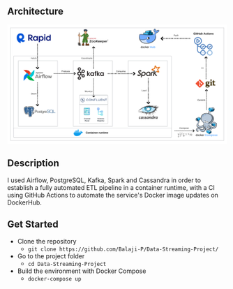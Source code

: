 ## Architecture

![1698196520888](image/architecture.png)

## Description

I used Airflow, PostgreSQL, Kafka, Spark and Cassandra in order to establish a fully automated ETL pipeline in a container runtime, with a CI using GitHub Actions to automate the service's Docker image updates on DockerHub.

## Get Started

- Clone the repository
  - `git clone https://github.com/Balaji-P/Data-Streaming-Project/`
- Go to the project folder
  - `cd Data-Streaming-Project`
- Build the environment with Docker Compose
  - `docker-compose up`

